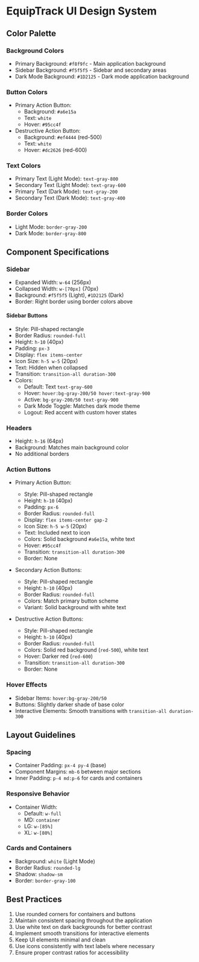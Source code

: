 # EquipTrack UI Design System

## Color Palette

### Background Colors
- Primary Background: `#f8f9fc` - Main application background
- Sidebar Background: `#f5f5f5` - Sidebar and secondary areas
- Dark Mode Background: `#1D2125` - Dark mode application background

### Button Colors
- Primary Action Button: 
  - Background: `#a6e15a`
  - Text: `white`
  - Hover: `#95cc4f`
- Destructive Action Button:
  - Background: `#ef4444` (red-500)
  - Text: `white`
  - Hover: `#dc2626` (red-600)

### Text Colors
- Primary Text (Light Mode): `text-gray-800`
- Secondary Text (Light Mode): `text-gray-600`
- Primary Text (Dark Mode): `text-gray-200`
- Secondary Text (Dark Mode): `text-gray-400`

### Border Colors
- Light Mode: `border-gray-200`
- Dark Mode: `border-gray-800`

## Component Specifications

### Sidebar
- Expanded Width: `w-64` (256px)
- Collapsed Width: `w-[70px]` (70px)
- Background: `#f5f5f5` (Light), `#1D2125` (Dark)
- Border: Right border using border colors above

#### Sidebar Buttons
- Style: Pill-shaped rectangle
- Border Radius: `rounded-full`
- Height: `h-10` (40px)
- Padding: `px-3`
- Display: `flex items-center`
- Icon Size: `h-5 w-5` (20px)
- Text: Hidden when collapsed
- Transition: `transition-all duration-300`
- Colors:
  - Default: Text `text-gray-600`
  - Hover: `hover:bg-gray-200/50 hover:text-gray-900`
  - Active: `bg-gray-200/50 text-gray-900`
  - Dark Mode Toggle: Matches dark mode theme
  - Logout: Red accent with custom hover states

### Headers
- Height: `h-16` (64px)
- Background: Matches main background color
- No additional borders

### Action Buttons
- Primary Action Button:
  - Style: Pill-shaped rectangle
  - Height: `h-10` (40px)
  - Padding: `px-6`
  - Border Radius: `rounded-full`
  - Display: `flex items-center gap-2`
  - Icon Size: `h-5 w-5` (20px)
  - Text: Included next to icon
  - Colors: Solid background `#a6e15a`, white text
  - Hover: `#95cc4f`
  - Transition: `transition-all duration-300`
  - Border: None

- Secondary Action Buttons:
  - Style: Pill-shaped rectangle
  - Height: `h-10` (40px)
  - Border Radius: `rounded-full`
  - Colors: Match primary button scheme
  - Variant: Solid background with white text

- Destructive Action Buttons:
  - Style: Pill-shaped rectangle
  - Height: `h-10` (40px)
  - Border Radius: `rounded-full`
  - Colors: Solid red background (`red-500`), white text
  - Hover: Darker red (`red-600`)
  - Transition: `transition-all duration-300`
  - Border: None

### Hover Effects
- Sidebar Items: `hover:bg-gray-200/50`
- Buttons: Slightly darker shade of base color
- Interactive Elements: Smooth transitions with `transition-all duration-300`

## Layout Guidelines

### Spacing
- Container Padding: `px-4 py-4` (base)
- Component Margins: `mb-6` between major sections
- Inner Padding: `p-4 md:p-6` for cards and containers

### Responsive Behavior
- Container Width:
  - Default: `w-full`
  - MD: `container`
  - LG: `w-[85%]`
  - XL: `w-[80%]`

### Cards and Containers
- Background: `white` (Light Mode)
- Border Radius: `rounded-lg`
- Shadow: `shadow-sm`
- Border: `border-gray-100`

## Best Practices
1. Use rounded corners for containers and buttons
2. Maintain consistent spacing throughout the application
3. Use white text on dark backgrounds for better contrast
4. Implement smooth transitions for interactive elements
5. Keep UI elements minimal and clean
6. Use icons consistently with text labels where necessary
7. Ensure proper contrast ratios for accessibility 